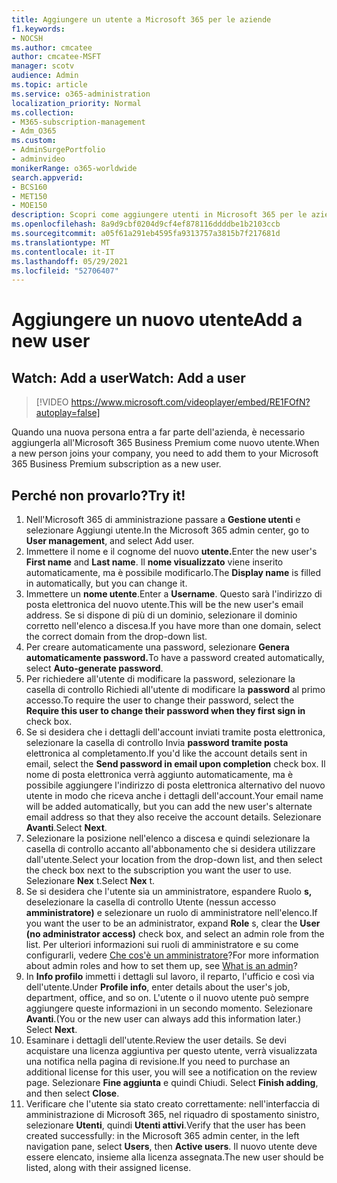 ```yaml
---
title: Aggiungere un utente a Microsoft 365 per le aziende
f1.keywords:
- NOCSH
ms.author: cmcatee
author: cmcatee-MSFT
manager: scotv
audience: Admin
ms.topic: article
ms.service: o365-administration
localization_priority: Normal
ms.collection:
- M365-subscription-management
- Adm_O365
ms.custom:
- AdminSurgePortfolio
- adminvideo
monikerRange: o365-worldwide
search.appverid:
- BCS160
- MET150
- MOE150
description: Scopri come aggiungere utenti in Microsoft 365 per le aziende.
ms.openlocfilehash: 8a9d9cbf0204d9cf4ef878116ddddbe1b2103ccb
ms.sourcegitcommit: a05f61a291eb4595fa9313757a3815b7f217681d
ms.translationtype: MT
ms.contentlocale: it-IT
ms.lasthandoff: 05/29/2021
ms.locfileid: "52706407"
---
```

# <a name="add-a-new-user"></a><span data-ttu-id="25e2d-103">Aggiungere un nuovo utente</span><span class="sxs-lookup"><span data-stu-id="25e2d-103">Add a new user</span></span>

## <a name="watch-add-a-user"></a><span data-ttu-id="25e2d-104">Watch: Add a user</span><span class="sxs-lookup"><span data-stu-id="25e2d-104">Watch: Add a user</span></span>

> [!VIDEO https://www.microsoft.com/videoplayer/embed/RE1FOfN?autoplay=false]

<span data-ttu-id="25e2d-105">Quando una nuova persona entra a far parte dell'azienda, è necessario aggiungerla all'Microsoft 365 Business Premium come nuovo utente.</span><span class="sxs-lookup"><span data-stu-id="25e2d-105">When a new person joins your company, you need to add them to your Microsoft 365 Business Premium subscription as a new user.</span></span>

## <a name="try-it"></a><span data-ttu-id="25e2d-106">Perché non provarlo?</span><span class="sxs-lookup"><span data-stu-id="25e2d-106">Try it!</span></span>

1. <span data-ttu-id="25e2d-107">Nell'Microsoft 365 di amministrazione passare a **Gestione utenti** e selezionare Aggiungi utente.</span><span class="sxs-lookup"><span data-stu-id="25e2d-107">In the Microsoft 365 admin center, go to **User management**, and select Add user.</span></span>
1. <span data-ttu-id="25e2d-108">Immettere il nome  e il cognome del nuovo **utente.**</span><span class="sxs-lookup"><span data-stu-id="25e2d-108">Enter the new user's **First name** and **Last name**.</span></span> <span data-ttu-id="25e2d-109">Il **nome visualizzato** viene inserito automaticamente, ma è possibile modificarlo.</span><span class="sxs-lookup"><span data-stu-id="25e2d-109">The **Display name** is filled in automatically, but you can change it.</span></span>
1. <span data-ttu-id="25e2d-110">Immettere un **nome utente**.</span><span class="sxs-lookup"><span data-stu-id="25e2d-110">Enter a **Username**.</span></span> <span data-ttu-id="25e2d-111">Questo sarà l'indirizzo di posta elettronica del nuovo utente.</span><span class="sxs-lookup"><span data-stu-id="25e2d-111">This will be the new user's email address.</span></span> <span data-ttu-id="25e2d-112">Se si dispone di più di un dominio, selezionare il dominio corretto nell'elenco a discesa.</span><span class="sxs-lookup"><span data-stu-id="25e2d-112">If you have more than one domain, select the correct domain from the drop-down list.</span></span>
1. <span data-ttu-id="25e2d-113">Per creare automaticamente una password, selezionare **Genera automaticamente password.**</span><span class="sxs-lookup"><span data-stu-id="25e2d-113">To have a password created automatically, select **Auto-generate password**.</span></span>
1. <span data-ttu-id="25e2d-114">Per richiedere all'utente di modificare la password, selezionare la casella di controllo Richiedi all'utente di modificare la **password** al primo accesso.</span><span class="sxs-lookup"><span data-stu-id="25e2d-114">To require the user to change their password, select the **Require this user to change their password when they first sign in** check box.</span></span>
1. <span data-ttu-id="25e2d-115">Se si desidera che i dettagli dell'account inviati tramite posta elettronica, selezionare la casella di controllo Invia **password tramite posta** elettronica al completamento.</span><span class="sxs-lookup"><span data-stu-id="25e2d-115">If you'd like the account details sent in email, select the **Send password in email upon completion** check box.</span></span> <span data-ttu-id="25e2d-116">Il nome di posta elettronica verrà aggiunto automaticamente, ma è possibile aggiungere l'indirizzo di posta elettronica alternativo del nuovo utente in modo che riceva anche i dettagli dell'account.</span><span class="sxs-lookup"><span data-stu-id="25e2d-116">Your email name will be added automatically, but you can add the new user's alternate email address so that they also receive the account details.</span></span> <span data-ttu-id="25e2d-117">Selezionare **Avanti**.</span><span class="sxs-lookup"><span data-stu-id="25e2d-117">Select **Next**.</span></span>
1. <span data-ttu-id="25e2d-118">Selezionare la posizione nell'elenco a discesa e quindi selezionare la casella di controllo accanto all'abbonamento che si desidera utilizzare dall'utente.</span><span class="sxs-lookup"><span data-stu-id="25e2d-118">Select your location from the drop-down list, and then select the check box next to the subscription you want the user to use.</span></span> <span data-ttu-id="25e2d-119">Selezionare **Nex** t.</span><span class="sxs-lookup"><span data-stu-id="25e2d-119">Select **Nex** t.</span></span>
1. <span data-ttu-id="25e2d-120">Se si desidera che l'utente sia un amministratore, espandere Ruolo **s,** deselezionare la casella di controllo Utente (nessun accesso **amministratore)** e selezionare un ruolo di amministratore nell'elenco.</span><span class="sxs-lookup"><span data-stu-id="25e2d-120">If you want the user to be an administrator, expand **Role** s, clear the **User (no administrator access)** check box, and select an admin role from the list.</span></span> <span data-ttu-id="25e2d-121">Per ulteriori informazioni sui ruoli di amministratore e su come configurarli, vedere [Che cos'è un amministratore](what-is-admin.md)?</span><span class="sxs-lookup"><span data-stu-id="25e2d-121">For more information about admin roles and how to set them up, see [What is an admin](what-is-admin.md)?</span></span>
1. <span data-ttu-id="25e2d-122">In **Info profilo** immetti i dettagli sul lavoro, il reparto, l'ufficio e così via dell'utente.</span><span class="sxs-lookup"><span data-stu-id="25e2d-122">Under **Profile info**, enter details about the user's job, department, office, and so on.</span></span> <span data-ttu-id="25e2d-123">L'utente o il nuovo utente può sempre aggiungere queste informazioni in un secondo momento. Selezionare **Avanti**.</span><span class="sxs-lookup"><span data-stu-id="25e2d-123">(You or the new user can always add this information later.) Select **Next**.</span></span>
1. <span data-ttu-id="25e2d-124">Esaminare i dettagli dell'utente.</span><span class="sxs-lookup"><span data-stu-id="25e2d-124">Review the user details.</span></span> <span data-ttu-id="25e2d-125">Se devi acquistare una licenza aggiuntiva per questo utente, verrà visualizzata una notifica nella pagina di revisione.</span><span class="sxs-lookup"><span data-stu-id="25e2d-125">If you need to purchase an additional license for this user, you will see a notification on the review page.</span></span> <span data-ttu-id="25e2d-126">Selezionare **Fine aggiunta** e quindi Chiudi. </span><span class="sxs-lookup"><span data-stu-id="25e2d-126">Select **Finish adding**, and then select **Close**.</span></span>
1. <span data-ttu-id="25e2d-127">Verificare che l'utente sia stato creato correttamente: nell'interfaccia di amministrazione di Microsoft 365, nel riquadro di spostamento sinistro, selezionare **Utenti**, quindi **Utenti attivi**.</span><span class="sxs-lookup"><span data-stu-id="25e2d-127">Verify that the user has been created successfully: in the Microsoft 365 admin center, in the left navigation pane, select **Users**, then **Active users**.</span></span> <span data-ttu-id="25e2d-128">Il nuovo utente deve essere elencato, insieme alla licenza assegnata.</span><span class="sxs-lookup"><span data-stu-id="25e2d-128">The new user should be listed, along with their assigned license.</span></span>
